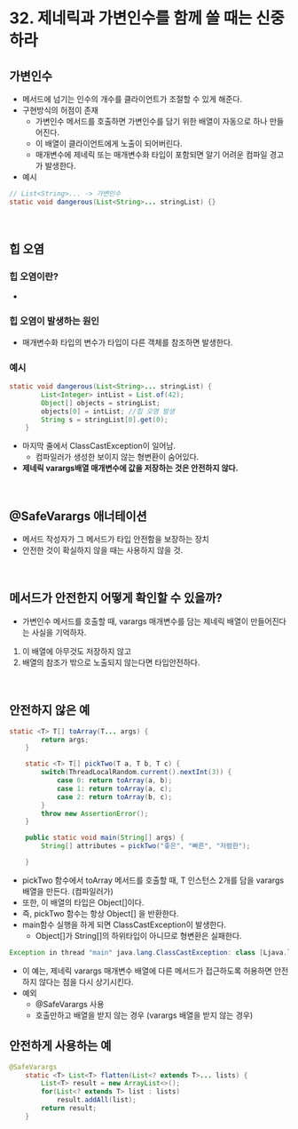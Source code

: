 # 32. 제네릭과 가변인수를 함께 쓸 때는 신중하라

## 가변인수
- 메서드에 넘기는 인수의 개수를 클라이언트가 조절할 수 있게 해준다.
- 구현방식의 허점이 존재
  - 가변인수 메서드를 호출하면 가변인수를 담기 위한 배열이 자동으로 하나 만들어진다.
  - 이 배열이 클라이언트에게 노출이 되어버린다. 
  - 매개변수에 제네릭 또는 매개변수화 타입이 포함되면 알기 어려운 컴파일 경고가 발생한다. 
- 예시
```java
// List<String>... -> 가변인수
static void dangerous(List<String>... stringList) {}
```
</br>

## 힙 오염
### 힙 오염이란?
  - 
### 힙 오염이 발생하는 원인
  - 매개변수화 타입의 변수가 타입이 다른 객체를 참조하면 발생한다.

### 예시
```java
static void dangerous(List<String>... stringList) {
		List<Integer> intList = List.of(42);
		Object[] objects = stringList;
		objects[0] = intList; //힙 오염 발생
		String s = stringList[0].get(0);
	}
```
- 마지막 줄에서 ClassCastException이 일어남.
  - 컴파일러가 생성한 보이지 않는 형변환이 숨어있다.
- **제네릭 varargs배열 매개변수에 값을 저장하는 것은 안전하지 않다.**

</br>


## @SafeVarargs 애너테이션
- 메서드 작성자가 그 메서드가 타입 안전함을 보장하는 장치
- 안전한 것이 확실하지 않을 때는 사용하지 않을 것.

</br>

## 메서드가 안전한지 어떻게 확인할 수 있을까?
- 가변인수 메서드를 호출할 때, varargs 매개변수를 담는 제네릭 배열이 만들어진다는 사실을 기억하자.
1. 이 배열에 아무것도 저장하지 않고
2. 배열의 참조가 밖으로 노출되지 않는다면 타입안전하다.


</br>

## 안전하지 않은 예
```java
static <T> T[] toArray(T... args) {
		return args;
	}

	static <T> T[] pickTwo(T a, T b, T c) {
		switch(ThreadLocalRandom.current().nextInt(3)) {
			case 0: return toArray(a, b);
			case 1: return toArray(a, c);
			case 2: return toArray(b, c);
		}
		throw new AssertionError();
	}

	public static void main(String[] args) {
		String[] attributes = pickTwo("좋은", "빠른", "저렴한");

	}
```
- pickTwo 함수에서 toArray 메서드를 호출할 때, T 인스턴스 2개를 담을 varargs 배열을 만든다. (컴파일러가)
- 또한, 이 배열의 타입은 Object[]이다. 
- 즉, pickTwo 함수는 항상 Object[] 을 반환한다.
- main함수 실행을 하게 되면 ClassCastException이 발생한다. 
  - Object[]가 String[]의 하위타입이 아니므로 형변환은 실패한다. 
```java
Exception in thread "main" java.lang.ClassCastException: class [Ljava.lang.Object; cannot be cast to class [Ljava.lang.String; ([Ljava.lang.Object; and [Ljava.lang.String; are in module java.base of loader 'bootstrap')
```
- 이 예는, 제네릭 varargs 매개변수 배열에 다른 메서드가 접근하도록 허용하면 안전하지 않다는 점을 다시 상기시킨다.
- 예외
  - @SafeVarargs 사용
  - 호출만하고 배열을 받지 않는 경우 (varargs 배열을 받지 않는 경우)


## 안전하게 사용하는 예
```java
@SafeVarargs
	static <T> List<T> flatten(List<? extends T>... lists) {
		List<T> result = new ArrayList<>();
		for(List<? extends T> list : lists)
			result.addAll(list);
		return result;
	}
```


